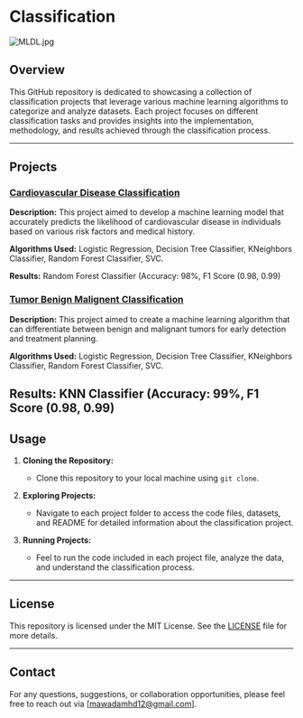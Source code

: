 # Classification

![MLDL.jpg](https://github.com/MawadaMhd/Classification/blob/main/MLDL.jpg)

## Overview

This GitHub repository is dedicated to showcasing a collection of classification projects that leverage various machine learning algorithms to categorize and analyze datasets. Each project focuses on different classification tasks and provides insights into the implementation, methodology, and results achieved through the classification process.

---

## Projects
### **[Cardiovascular Disease Classification](https://github.com/MawadaMhd/Classification/tree/main/Cardiovascular%20Disease%20Predictive%20Modelling)**
  
**Description:** This project aimed to develop a machine learning model that accurately predicts the likelihood of cardiovascular disease in individuals based on various risk factors and medical history.

**Algorithms Used:** Logistic Regression, Decision Tree Classifier, KNeighbors Classifier, Random Forest Classifier, SVC.

**Results:** Random Forest Classifier (Accuracy: 98%, F1 Score (0.98, 0.99)

### **[Tumor Benign Malignent Classification](https://github.com/MawadaMhd/Classification/tree/main/Tumors%20BenignMalignant%20Classification%2096)**

**Description:** This project aimed to create a machine learning algorithm that can differentiate between benign and malignant tumors for early detection and treatment planning.

**Algorithms Used:** Logistic Regression, Decision Tree Classifier, KNeighbors Classifier, Random Forest Classifier, SVC.

**Results:** KNN Classifier (Accuracy: 99%, F1 Score (0.98, 0.99)
---

## Usage
1. **Cloning the Repository:**
   - Clone this repository to your local machine using `git clone`.

2. **Exploring Projects:**
   - Navigate to each project folder to access the code files, datasets, and README for detailed information about the classification project.

3. **Running Projects:**
   - Feel to run the code included in each project file, analyze the data, and understand the classification process.

---

## License
This repository is licensed under the MIT License. See the [LICENSE](LICENSE) file for more details.

---

## Contact
For any questions, suggestions, or collaboration opportunities, please feel free to reach out via [mawadamhd12@gmail.com].
